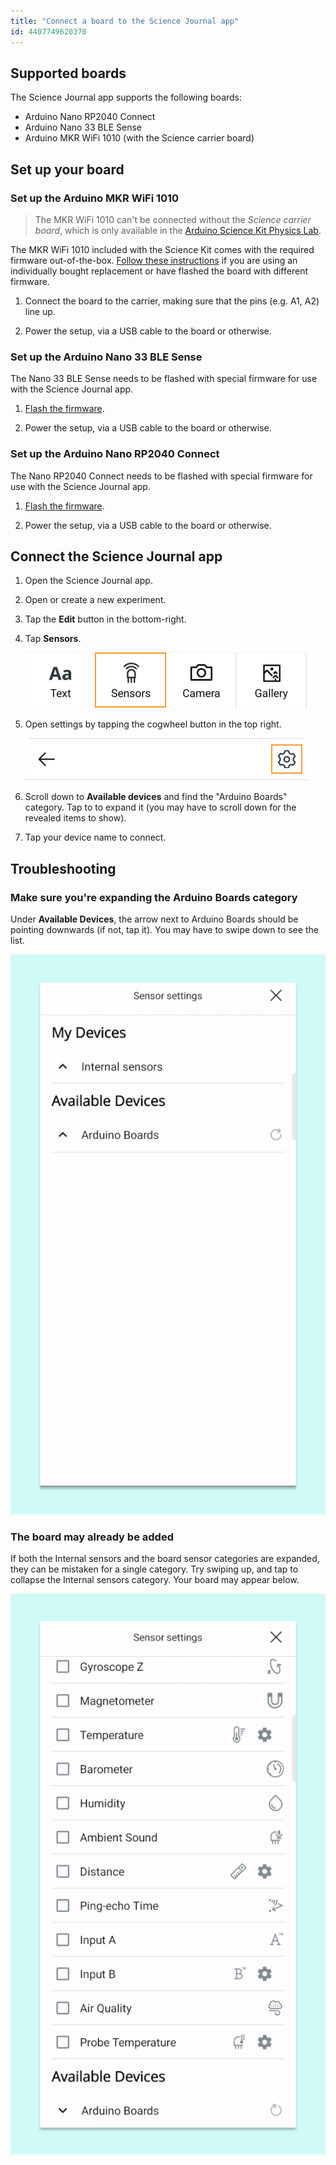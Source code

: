 ```yaml
---
title: "Connect a board to the Science Journal app"
id: 4407749620370
---
```


## Supported boards

The Science Journal app supports the following boards:

- Arduino Nano RP2040 Connect
- Arduino Nano 33 BLE Sense
- Arduino MKR WiFi 1010 (with the Science carrier board)

## Set up your board

### Set up the Arduino MKR WiFi 1010

> The MKR WiFi 1010 can't be connected without the _Science carrier board_, which is only available in the [Arduino Science Kit Physics Lab](https://store.arduino.cc/products/arduino-science-kit-physics-lab).

The MKR WiFi 1010 included with the Science Kit comes with the required firmware out-of-the-box. [Follow these instructions](https://support.arduino.cc/hc/en-us/articles/4408029337746) if you are using an individually bought replacement or have flashed the board with different firmware.

1. Connect the board to the carrier, making sure that the pins (e.g. A1, A2) line up.

2. Power the setup, via a USB cable to the board or otherwise.

### Set up the Arduino Nano 33 BLE Sense

The Nano 33 BLE Sense needs to be flashed with special firmware for use with the Science Journal app.

1. [Flash the firmware](https://support.arduino.cc/hc/en-us/articles/4408029337746).

2. Power the setup, via a USB cable to the board or otherwise.

### Set up the Arduino Nano RP2040 Connect

The Nano RP2040 Connect needs to be flashed with special firmware for use with the Science Journal app.

1. [Flash the firmware](https://support.arduino.cc/hc/en-us/articles/4408029337746).

2. Power the setup, via a USB cable to the board or otherwise.

## Connect the Science Journal app

1. Open the Science Journal app.

2. Open or create a new experiment.

3. Tap the **Edit** button in the bottom-right.

4. Tap **Sensors**.

   ![The Sensors button in Science Journal.](img/sj-v2-button-sensors.png)

5. Open settings by tapping the cogwheel button in the top right.

   ![The settings button in Science Journal.](img/sj-v2-button-cogwheel.png)

6. Scroll down to **Available devices** and find the "Arduino Boards" category. Tap to to expand it (you may have to scroll down for the revealed items to show).

7. Tap your device name to connect.

## Troubleshooting

### Make sure you're expanding the Arduino Boards category

Under **Available Devices**, the arrow next to Arduino Boards should be pointing downwards (if not, tap it). You may have to swipe down to see the list.

![Finding the device in the 'Arduino boards' category.](img/SJ-v2-missing-board-expand.gif)

### The board may already be added

If both the Internal sensors and the board sensor categories are expanded, they can be mistaken for a single category. Try swiping up, and tap to collapse the Internal sensors category. Your board may appear below.

![Finding the added device.](img/SJ-v2-missing-board-middle.gif)
